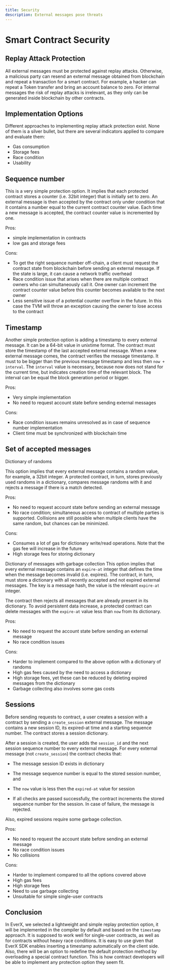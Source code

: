 ```yaml
---
title: Security
description: External messages pose threats
---
```


# Smart Contract Security

## Replay Attack Protection

All external messages must be protected against replay attacks. Otherwise, a malicious party can resend an external message obtained from blockchain and repeat a transaction for a smart contract. For example, a hacker can repeat a Token transfer and bring an account balance to zero. For internal messages the risk of replay attacks is irrelevant, as they only can be generated inside blockchain by other contracts.

## Implementation Options

Different approaches to implementing replay attack protection exist. None of them is a silver bullet, but there are several indicators applied to compare and evaluate them:

- Gas consumption
- Storage fees
- Race condition
- Usability

## Sequence number

This is a very simple protection option. It implies that each protected contract stores a counter (i.e. 32bit integer) that is initially set to zero. An external message is then accepted by the contract only under condition that it contains a number equal to the current contract counter value. Each time a new message is accepted, the contract counter value is incremented by one.

Pros:

- simple implementation in contracts
- low gas and storage fees

Cons:

- To get the right sequence number off-chain, a client must request the contract state from blockchain before sending an external message. If the state is large, it can cause a network traffic overhead
- Race condition issue that arises when there are multiple contract owners who can simultaneously call it. One owner can increment the contract counter value before this counter becomes available to the next owner
- Less sensitive issue of a potential counter overflow in the future. In this case the TVM will throw an exception causing the owner to lose access to the contract

## Timestamp

Another simple protection option is adding a timestamp to every external message. It can be a 64-bit value in unixtime format. The contract must store the timestamp of the last accepted external message. When a new external message comes, the contract verifies the message timestamp. It must to be bigger than the previous message timestamp and less then `now + interval`. The `interval` value is necessary, because now does not stand for the current time, but indicates creation time of the relevant block. The interval can be equal the block generation period or bigger.

Pros:

- Very simple implementation
- No need to request account state before sending external messages

Cons:

- Race condition issues remains unresolved as in case of sequence number implementation
- Client time must be synchronized with blockchain time

## Set of accepted messages

Dictionary of randoms

This option implies that every external message contains a random value, for example, a 32bit integer. A protected contract, in turn, stores previously used randoms in a dictionary, compares message randoms with it and rejects a message if there is a match detected.

Pros:

- No need to request account state before sending an external message
- No race condition; simultaneous access to contract of multiple parties is supported. Collisions are still possible when multiple clients have the same random, but chances can be minimized.

Cons:

- Consumes a lot of gas for dictionary write/read operations. Note that the gas fee will increase in the future
- High storage fees for storing dictionary

Dictionary of messages with garbage collection
This option implies that every external message contains an `expire-at` integer that defines the time when the message becomes invalid (i.e. expires). The contract, in turn, must store a dictionary with all recently accepted and not expired external messages. The key is a message hash, the value is the relevant `expire-at` integer.

The contract then rejects all messages that are already present in its dictionary. To avoid persistent data increase, a protected contract can delete messages with the `expire-at` value less than `now` from its dictionary.

Pros:
- No need to request the account state before sending an external message
- No race condition issues

Cons:
- Harder to implement compared to the above option with a dictionary of randoms
- High gas fees caused by the need to access a dictionary
- High storage fees, yet these can be reduced by deleting expired messages from the dictionary
- Garbage collecting also involves some gas costs

## Sessions

Before sending requests to contract, a user creates a session with a contract by sending a `create_session` external message. The message contains a new session ID, its expired-at time and a starting sequence number. The contract stores a session dictionary.

After a session is created, the user adds the `session_id` and the next session sequence number to every external message. For every external message (not `create_session`) the contract checks that:

- The message session ID exists in dictionary
- The message sequence number is equal to the stored session number, and
- The `now` value is less then the `expired-at` value for session

- If all checks are passed successfully, the contract increments the stored sequence number for the session. In case of failure, the message is rejected.

Also, expired sessions require some garbage collection.

Pros:
- No need to request the account state before sending an external message
- No race condition issues
- No collisions

Cons:
- Harder to implement compared to all the options covered above
- High gas fees
- High storage fees
- Need to use garbage collecting
- Unsuitable for simple single-user contracts

## Conclusion

In EverX, we selected a lightweight and simple replay protection option, it will be implemented in the compiler by default and based on the `timestamp` approach. It is supposed to work well for single-user contracts, as well as for contracts without heavy race conditions. It is easy to use given that EverX SDK enables inserting a timestamp automatically on the client side. Also, there will be an option to redefine the default protection method by overloading a special contract function. This is how contract developers will be able to implement any protection option they seem fit.
